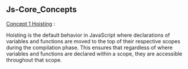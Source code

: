 ## Js-Core_Concepts

[Concept 1 Hoisting](https://github.com/karankris/Js-Core_Concepts/tree/main/A%29%20Hoisting/index.js) :


 Hoisting is the default behavior in JavaScript where declarations of variables and functions are moved to the top of their respective scopes during the compilation phase. This ensures that regardless of where variables and functions are declared within a scope, they are accessible throughout that scope.




